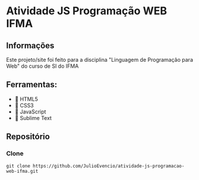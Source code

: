 # Atividade JS Programação WEB IFMA
## Informações
Este projeto/site foi feito para a disciplina "Linguagem de Programação para Web" do curso de SI do IFMA

## Ferramentas:
- :pushpin: HTML5
- :pushpin: CSS3
- :pushpin: JavaScript
- :pushpin: Sublime Text

## Repositório
### Clone
```
git clone https://github.com/JulioEvencio/atividade-js-programacao-web-ifma.git
```
